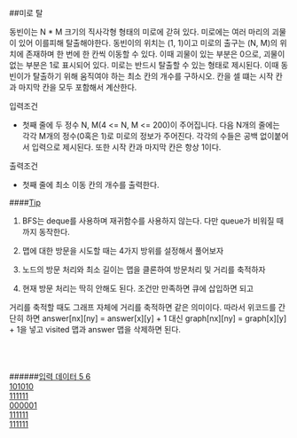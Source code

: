##미로 탈

동빈이는 N * M 크기의 직사각형 형태의 미로에 갇혀 있다.
미로에는 여러 마리의 괴물이 있어 이를피해 탈출해야한다.
동빈이의 위치는 (1, 1)이고 미로의 출구는 (N, M)의 위치에 존재하며 한 번에 한 칸씩 이동할 수 있다.
이때 괴물이 있는 부분은 0으로, 괴물이 없는 부분은 1로 표시되어 있다.
미로는 반드시 탈출할 수 있는 형태로 제시된다. 이때 동빈이가 탈출하기 위해 움직여야 하는 최소 칸의 개수를 구하시오.
칸을 셀 떄는 시작 칸과 마지막 칸을 모두 포함해서 계산한다.

입력조건
- 첫째 줄에 두 정수 N, M(4 <= N, M <= 200)이 주어집니다.
다음 N개의 줄에는 각각 M개의 정수(0혹은 1)로 미로의 정보가 주어진다.
각각의 수들은 공백 없이붙어서 입력으로 제시된다. 또한 시작 칸과 마지막 칸은 항상 1이다.

출력조건
- 첫째 줄에 최소 이동 칸의 개수를 출력한다.

 

####<u>Tip</u>
1. BFS는 deque를 사용하며 재귀함수를 사용하지 않는다. 다만 queue가 비워질 때까지 동작한다.

2. 맵에 대한 방문을 시도할 때는 4가지 방위를 설정해서 풀어보자

3. 노드의 방문 처리와 최소 길이는 맵을 클론하여 방문처리 및 거리를 축적하자

4. 현재 방문 처리는 딱히 안해도 된다. 조건만 만족하면 큐에 삽입하면 되고

거리를 축적할 때도 그래프 자체에 거리를 축적하면 같은 의미이다.
따라서 위코드를 간단히 하면 answer[nx][ny] = answer[x][y] + 1 대신
graph[nx][ny] = graph[x][y] + 1을 넣고 visited 맵과 answer 맵을 삭제하면 된다.

<br><br><br>
######<u>입력 데이터<u>
5 6<br>
101010<br>
111111<br>
000001<br>
111111<br>
111111<br>


